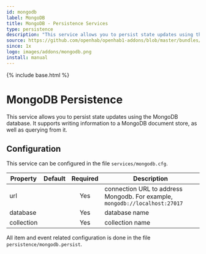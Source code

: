 ```yaml
---
id: mongodb
label: MongoDB
title: MongoDB - Persistence Services
type: persistence
description: "This service allows you to persist state updates using the MongoDB database.  It supports writing information to a MongoDB document store, as well as querying from it."
source: https://github.com/openhab/openhab1-addons/blob/master/bundles/persistence/org.openhab.persistence.mongodb/README.md
since: 1x
logo: images/addons/mongodb.png
install: manual
---
```


<!-- Attention authors: Do not edit directly. Please add your changes to the appropriate source repository -->

{% include base.html %}

# MongoDB Persistence

This service allows you to persist state updates using the MongoDB database.  It supports writing information to a MongoDB document store, as well as querying from it.

## Configuration

This service can be configured in the file `services/mongodb.cfg`.

| Property | Default | Required | Description |
|----------|---------|:--------:|-------------|
| url      |         |   Yes    | connection URL to address Mongodb.  For example, `mongodb://localhost:27017` |
| database |         |   Yes    | database name |
| collection |       |   Yes    | collection name |

All item and event related configuration is done in the file `persistence/mongodb.persist`.
